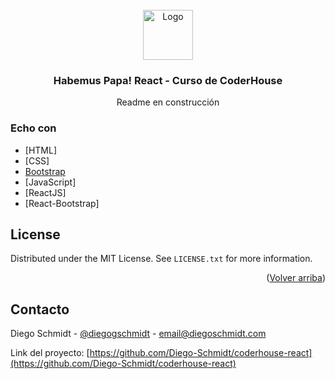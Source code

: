 <!-- PROJECT LOGO -->
<br />
<div align="center">
  <a href="https://github.com/Diego-Schmidt/coderhouse-react">
    <img src="https://diego-schmidt.github.io/coderhouse-react/static/media/logo.31c5442b01f1a5c30e92.webp" alt="Logo" width="80" height="80">
  </a>

  <h3 align="center">Habemus Papa! React - Curso de CoderHouse</h3>

  <p align="center">
    Readme en construcción
   
</div>


### Echo con


* [HTML]
* [CSS]
* [Bootstrap](https://getbootstrap.com)
* [JavaScript]
* [ReactJS]
* [React-Bootstrap]

<!-- LICENSE -->
## License

Distributed under the MIT License. See `LICENSE.txt` for more information.

<p align="right">(<a href="#top">Volver arriba</a>)</p>



<!-- CONTACT -->
## Contacto

Diego Schmidt - [@diegogschmidt](https://twitter.com/diegogschmidt) - email@diegoschmidt.com

Link del proyecto: [https://github.com/Diego-Schmidt/coderhouse-react](https://github.com/Diego-Schmidt/coderhouse-react)
